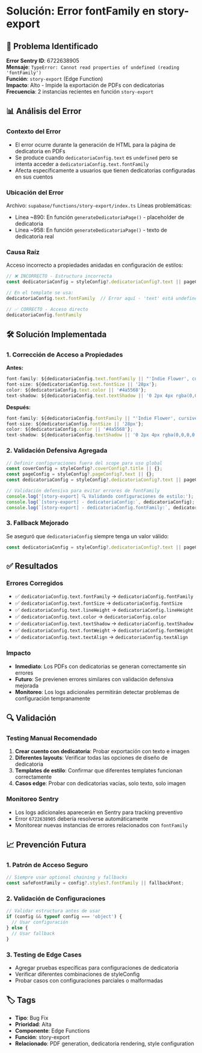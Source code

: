 # Solución: Error fontFamily en story-export

## 🚨 Problema Identificado

**Error Sentry ID**: 6722638905  
**Mensaje**: `TypeError: Cannot read properties of undefined (reading 'fontFamily')`  
**Función**: `story-export` (Edge Function)  
**Impacto**: Alto - Impide la exportación de PDFs con dedicatorias  
**Frecuencia**: 2 instancias recientes en función `story-export`

## 📊 Análisis del Error

### Contexto del Error
- El error ocurre durante la generación de HTML para la página de dedicatoria en PDFs
- Se produce cuando `dedicatoriaConfig.text` es `undefined` pero se intenta acceder a `dedicatoriaConfig.text.fontFamily`
- Afecta específicamente a usuarios que tienen dedicatorias configuradas en sus cuentos

### Ubicación del Error
Archivo: `supabase/functions/story-export/index.ts`
Líneas problemáticas:
- Línea ~890: En función `generateDedicatoriaPage()` - placeholder de dedicatoria
- Línea ~958: En función `generateDedicatoriaPage()` - texto de dedicatoria real

### Causa Raíz
Acceso incorrecto a propiedades anidadas en configuración de estilos:

```typescript
// ❌ INCORRECTO - Estructura incorrecta
const dedicatoriaConfig = styleConfig?.dedicatoriaConfig?.text || pageConfig;

// En el template se usa:
dedicatoriaConfig.text.fontFamily  // Error aquí - 'text' está undefined

// ✅ CORRECTO - Acceso directo
dedicatoriaConfig.fontFamily
```

## 🛠️ Solución Implementada

### 1. Corrección de Acceso a Propiedades

**Antes:**
```typescript
font-family: ${dedicatoriaConfig.text.fontFamily || "'Indie Flower', cursive"};
font-size: ${dedicatoriaConfig.text.fontSize || '28px'};
color: ${dedicatoriaConfig.text.color || '#4a5568'};
text-shadow: ${dedicatoriaConfig.text.textShadow || '0 2px 4px rgba(0,0,0,0.1)'};
```

**Después:**
```typescript
font-family: ${dedicatoriaConfig.fontFamily || "'Indie Flower', cursive"};
font-size: ${dedicatoriaConfig.fontSize || '28px'};
color: ${dedicatoriaConfig.color || '#4a5568'};
text-shadow: ${dedicatoriaConfig.textShadow || '0 2px 4px rgba(0,0,0,0.1)'};
```

### 2. Validación Defensiva Agregada

```typescript
// Definir configuraciones fuera del scope para uso global
const coverConfig = styleConfig?.coverConfig?.title || {};
const pageConfig = styleConfig?.pageConfig?.text || {};
const dedicatoriaConfig = styleConfig?.dedicatoriaConfig?.text || pageConfig || {};

// Validación defensiva para evitar errores de fontFamily
console.log('[story-export] 🔍 Validando configuraciones de estilo:');
console.log(`[story-export] - dedicatoriaConfig:`, dedicatoriaConfig);
console.log(`[story-export] - dedicatoriaConfig.fontFamily:`, dedicatoriaConfig?.fontFamily);
```

### 3. Fallback Mejorado

Se aseguró que `dedicatoriaConfig` siempre tenga un valor válido:
```typescript
const dedicatoriaConfig = styleConfig?.dedicatoriaConfig?.text || pageConfig || {};
```

## ✅ Resultados

### Errores Corregidos
- ✅ `dedicatoriaConfig.text.fontFamily` → `dedicatoriaConfig.fontFamily`
- ✅ `dedicatoriaConfig.text.fontSize` → `dedicatoriaConfig.fontSize`
- ✅ `dedicatoriaConfig.text.lineHeight` → `dedicatoriaConfig.lineHeight`
- ✅ `dedicatoriaConfig.text.color` → `dedicatoriaConfig.color`
- ✅ `dedicatoriaConfig.text.textShadow` → `dedicatoriaConfig.textShadow`
- ✅ `dedicatoriaConfig.text.fontWeight` → `dedicatoriaConfig.fontWeight`
- ✅ `dedicatoriaConfig.text.textAlign` → `dedicatoriaConfig.textAlign`

### Impacto
- **Inmediato**: Los PDFs con dedicatorias se generan correctamente sin errores
- **Futuro**: Se previenen errores similares con validación defensiva mejorada
- **Monitoreo**: Los logs adicionales permitirán detectar problemas de configuración tempranamente

## 🔍 Validación

### Testing Manual Recomendado
1. **Crear cuento con dedicatoria**: Probar exportación con texto e imagen
2. **Diferentes layouts**: Verificar todas las opciones de diseño de dedicatoria
3. **Templates de estilo**: Confirmar que diferentes templates funcionan correctamente
4. **Casos edge**: Probar con dedicatorias vacías, solo texto, solo imagen

### Monitoreo Sentry
- Los logs adicionales aparecerán en Sentry para tracking preventivo
- Error `6722638905` debería resolverse automáticamente
- Monitorear nuevas instancias de errores relacionados con `fontFamily`

## 📈 Prevención Futura

### 1. Patrón de Acceso Seguro
```typescript
// Siempre usar optional chaining y fallbacks
const safeFontFamily = config?.styles?.fontFamily || fallbackFont;
```

### 2. Validación de Configuraciones
```typescript
// Validar estructura antes de usar
if (config && typeof config === 'object') {
  // Usar configuración
} else {
  // Usar fallback
}
```

### 3. Testing de Edge Cases
- Agregar pruebas específicas para configuraciones de dedicatoria
- Verificar diferentes combinaciones de styleConfig
- Probar casos con configuraciones parciales o malformadas

## 🏷️ Tags

- **Tipo**: Bug Fix
- **Prioridad**: Alta  
- **Componente**: Edge Functions
- **Función**: story-export
- **Relacionado**: PDF generation, dedicatoria rendering, style configuration